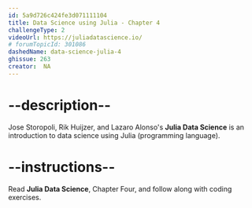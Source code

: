 ```yaml
---
id: 5a9d726c424fe3d071111104
title: Data Science using Julia - Chapter 4
challengeType: 2
videoUrl: https://juliadatascience.io/
# forumTopicId: 301086
dashedName: data-science-julia-4
ghissue: 263
creator:  NA
---
```


# --description--

Jose Storopoli, Rik Huijzer, and Lazaro Alonso's __Julia Data Science__ is an introduction to data science using Julia (programming language).

# --instructions--

Read __Julia Data Science__, Chapter Four, and follow along with coding exercises.